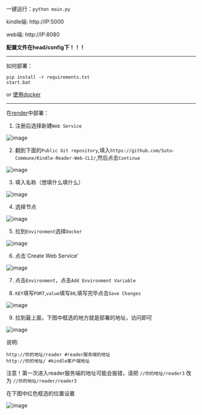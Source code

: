 一键运行：`python main.py`

kindle端: http://IP:5000

web端: http://IP:8080

**配置文件在head/config下！！！**

---

如何部署：
```
pip install -r requirements.txt
start.bat

```

or [使用docker](https://hub.docker.com/repository/docker/lolingnatsumi/kindle-reader-web-cli/general)

---

在[render](https://dashboard.render.com/)中部署：

1. 注册后选择新建`Web Service`


![image](https://user-images.githubusercontent.com/63963655/213427406-1780a1c8-480a-43f4-822b-4c1379532ef8.png)

2. 翻到下面的`Public Git repository`,填入`https://github.com/Suto-Commune/Kindle-Reader-Web-CLI/`,然后点击`Continue`



![image](https://user-images.githubusercontent.com/63963655/213428040-af80a7b1-9d89-4ead-81a7-941ac846587d.png)

3. 填入名称（想填什么填什么）


![image](https://user-images.githubusercontent.com/63963655/213428416-c61f9ecd-415c-4643-bf95-eda10b1ec8bf.png)

4. 选择节点

![image](https://user-images.githubusercontent.com/63963655/213428503-bc47f6af-ed1a-4a07-a044-1826ab5e932a.png)

5. 拉到`Environment`选择`Docker`


![image](https://user-images.githubusercontent.com/63963655/213428709-b14667fb-cba1-47f6-aaef-2e702ba9fe14.png)

6.  点击`Create Web Service'


![image](https://user-images.githubusercontent.com/63963655/213428841-891c8802-9e92-42b1-b298-d65cc4f3ac6a.png)

7. 点击`Environment`，点击`Add Environment Variable`

8. `KEY`填写`PORT`,`value`填写`80`,填写完毕点击`Save Changes`


![image](https://user-images.githubusercontent.com/63963655/213429546-1fa1e2bc-ddb2-4a3a-956a-3bc98be75c0e.png)

9. 拉到最上面，下图中框选的地方就是部署的地址，访问即可


![image](https://user-images.githubusercontent.com/63963655/213429617-6fad7e1c-f3c1-4a66-9b3a-de9d5c4ed338.png)

说明:
```
http://你的地址/reader #reader服务端的地址
http://你的地址/ #kindle客户端地址
```

注意！第一次进入reader服务端的地址可能会报错，请把
`//你的地址/reader3`
改为
`//你的地址/reader/reader3`

在下图中红色框选的位置设置

![image](https://user-images.githubusercontent.com/63963655/213430327-00319e48-92d4-43bd-854b-d28329f86caa.png)
